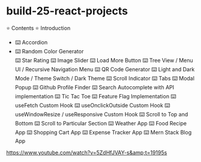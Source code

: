 # build-25-react-projects

⭐️ Contents ⭐️
Introduction
- ⌨️ Accordion
- ⌨️ Random Color Generator  
⌨️ Star Rating
⌨️ Image Slider
⌨️ Load More Button
⌨️ Tree View / Menu UI / Recursive Navigation Menu
⌨️ QR Code Generator
⌨️ Light and Dark Mode / Theme Switch / Dark Theme
⌨️ Scroll Indicator
⌨️ Tabs
⌨️ Modal Popup
⌨️ Github Profile Finder
⌨️ Search Autocomplete with API implementation
⌨️ Tic Tac Toe
⌨️ Feature Flag Implementation
⌨️ useFetch Custom Hook
⌨️ useOnclickOutside Custom Hook
⌨️ useWindowResize / useResponsive Custom Hook
⌨️ Scroll to Top and Bottom
⌨️ Scroll to Particular Section
⌨️ Weather App
⌨️ Food Recipe App
⌨️ Shopping Cart App
⌨️ Expense Tracker App
⌨️ Mern Stack Blog App


https://www.youtube.com/watch?v=5ZdHfJVAY-s&amp;t=19195s
